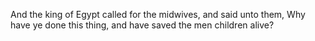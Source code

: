 And the king of Egypt called for the midwives, and said unto them, Why have ye done this thing, and have saved the men children alive?
